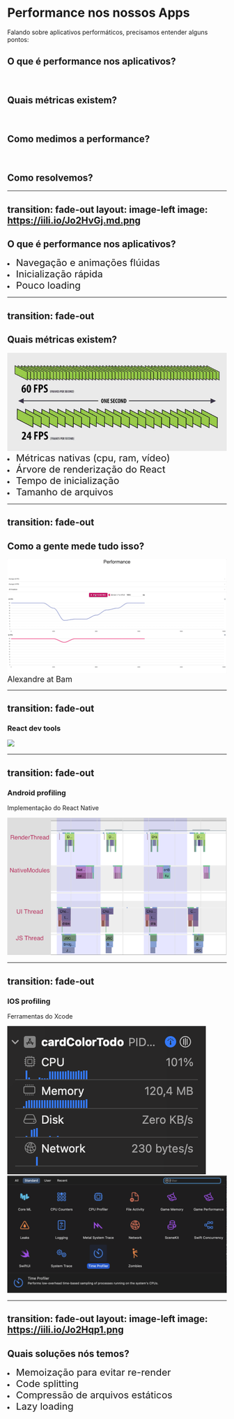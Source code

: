 # Performance nos nossos Apps
Falando sobre aplicativos performáticos, precisamos entender alguns pontos:

<v-click>

## O que é performance nos aplicativos?

</v-click>
<br/>
<v-click>

## Quais métricas existem?

</v-click>
<br/>
<v-click>

## Como medimos a performance?

</v-click>
<br/>
<v-click>

## Como resolvemos?

</v-click>

---
transition: fade-out
layout: image-left
image: https://iili.io/Jo2HvGj.md.png
---

## O que é performance nos aplicativos?

<v-clicks>
    <li class='m-t-10'>
        <span style='font-size: 22px'>Navegação e animações flúidas</span>
    </li>
    <li>
        <span style='font-size: 22px'>Inicialização rápida</span>
    </li>
    <li>
        <span style='font-size: 22px'>Pouco loading</span>
    </li>
</v-clicks>

---
transition: fade-out
---

## Quais métricas existem?

<v-click>
    <div class='flex justify-center'>
        <img src='/assets/performance/frame_rate.jpg' class='w-120 m-t-10 rounded-md'/>
    </div>
</v-click>

<v-clicks>
    <li class='m-t-10'>
        <span style='font-size: 22px'>Métricas nativas (cpu, ram, vídeo)</span>
    </li>
    <li>
        <span style='font-size: 22px'>Árvore de renderização do React</span>
    </li>
    <li>
        <span style='font-size: 22px'>Tempo de inicialização</span>
    </li>
    <li>
        <span style='font-size: 22px'>Tamanho de arquivos</span>
    </li>
</v-clicks>

---
transition: fade-out
---

## Como a gente mede tudo isso?

<v-click>
    <div class='flex justify-center'>
        <img src='/assets/performance/flipper.gif' class='w-200'/>
    </div>
    <span style='font-size:18px'>Alexandre at Bam</span>
</v-click>

---
transition: fade-out
---

### React dev tools

<div class='flex justify-center'>
    <img src='/assets/performance/devtools.gif' class='w-150 m-t-4 rounded-md'/>
</div>

---
transition: fade-out
---

### Android profiling
Implementação do React Native
<div class='flex justify-center'>
    <img src='/assets/performance/native_profile.png' class='w-150 m-t-4 rounded-md'/>
</div>

---
transition: fade-out
---

### IOS profiling
Ferramentas do Xcode
<div class='flex justify-between'>
    <img src='/assets/performance/ios_profiling_1.png' class='w-80 m-t-4 rounded-md'/>
    <img src='/assets/performance/ios_profiling_2.png' class='w-120 m-t-4 rounded-md'/>
</div>

---
transition: fade-out
layout: image-left
image: https://iili.io/Jo2Hqp1.png
---

## Quais soluções nós temos?

<v-clicks>
    <li class='m-t-10'>
        <span style='font-size: 22px'>Memoização para evitar re-render</span>
    </li>
    <li>
        <span style='font-size: 22px'>Code splitting</span>
    </li>
    <li>
        <span style='font-size: 22px'>Compressão de arquivos estáticos</span>
    </li>
    <li>
        <span style='font-size: 22px'>Lazy loading</span>
    </li>
</v-clicks>